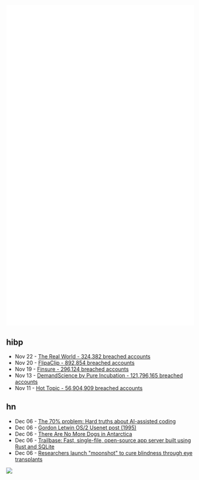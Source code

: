 ![Metrics](https://raw.githubusercontent.com/phixion/phixion/master/metrics.svg)

## hibp

<!--
for https://github.com/phixion/phixion/blob/main/.github/workflows/feeds.yml
-->
<!--START_SECTION:haveibeenpwnd-->
- Nov 22 - [The Real World - 324,382 breached accounts](https://haveibeenpwned.com/PwnedWebsites#TheRealWorld)
- Nov 20 - [FlipaClip - 892,854 breached accounts](https://haveibeenpwned.com/PwnedWebsites#FlipaClip)
- Nov 19 - [Finsure - 296,124 breached accounts](https://haveibeenpwned.com/PwnedWebsites#Finsure)
- Nov 13 - [DemandScience by Pure Incubation - 121,796,165 breached accounts](https://haveibeenpwned.com/PwnedWebsites#DemandScience)
- Nov 11 - [Hot Topic - 56,904,909 breached accounts](https://haveibeenpwned.com/PwnedWebsites#HotTopic)
<!--END_SECTION:haveibeenpwnd-->

## hn

<!--
for https://github.com/phixion/phixion/blob/main/.github/workflows/feeds.yml
-->
<!--START_SECTION:hn-->
- Dec 06 - [The 70% problem: Hard truths about AI-assisted coding](https://addyo.substack.com/p/the-70-problem-hard-truths-about)
- Dec 06 - [Gordon Letwin OS/2 Usenet post (1995)](https://gunkies.org/wiki/Gordon_Letwin_OS/2_usenet_post)
- Dec 06 - [There Are No More Dogs in Antarctica](https://www.chrisdobo.com/there-are-no-more-dogs-in-antarctica.html)
- Dec 06 - [Trailbase: Fast, single-file, open-source app server built using Rust and SQLite](https://github.com/trailbaseio/trailbase)
- Dec 06 - [Researchers launch "moonshot" to cure blindness through eye transplants](https://www.canoncitydailyrecord.com/2024/12/05/university-colorado-anschutz-blindness-cure-eye-transplant-medical-research/)
<!--END_SECTION:hn-->

<!--
for https://yhype.me
-->
![](https://hit.yhype.me/github/profile?user_id=13013670)
